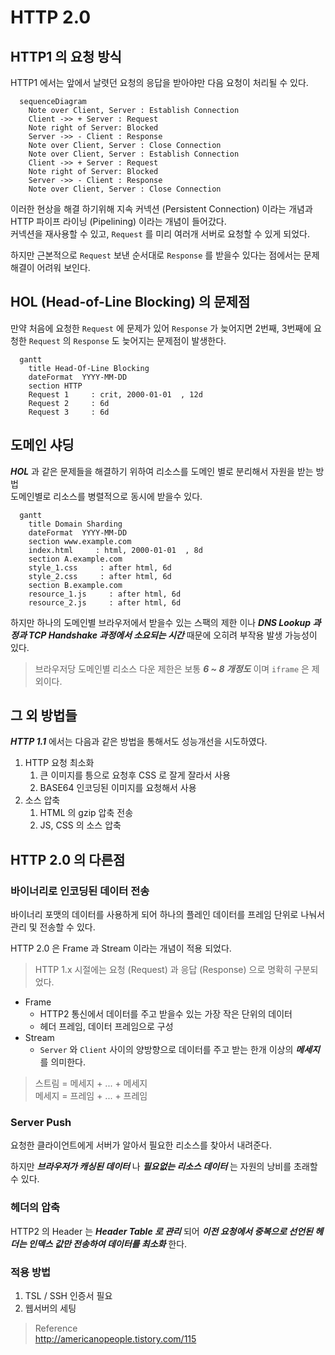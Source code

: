 # HTTP 2.0

## HTTP1 의 요청 방식

HTTP1 에서는 앞에서 날렷던 요청의 응답을 받아야만 다음 요청이 처리될 수 있다.

```mermaid
  sequenceDiagram
    Note over Client, Server : Establish Connection
    Client ->> + Server : Request
    Note right of Server: Blocked
    Server ->> - Client : Response
    Note over Client, Server : Close Connection
    Note over Client, Server : Establish Connection
    Client ->> + Server : Request
    Note right of Server: Blocked
    Server ->> - Client : Response
    Note over Client, Server : Close Connection
```

이러한 현상을 해결 하기위해 지속 커넥션 (Persistent Connection) 이라는 개념과 HTTP 파이프 라이닝 (Pipelining) 이라는 개념이 들어갔다.  
커넥션을 재사용할 수 있고, `Request` 를 미리 여러개 서버로 요청할 수 있게 되었다.

하지만 근본적으로 `Request` 보낸 순서대로 `Response` 를 받을수 있다는 점에서는 문제해결이 어려워 보인다.

## HOL (Head-of-Line Blocking) 의 문제점

만약 처음에 요청한 `Request` 에 문제가 있어 `Response` 가 늦어지면 2번째, 3번째에 요청한 `Request` 의 `Response` 도 늦어지는 문제점이 발생한다.

```mermaid
  gantt
    title Head-Of-Line Blocking
    dateFormat  YYYY-MM-DD
    section HTTP
    Request 1     : crit, 2000-01-01  , 12d
    Request 2     : 6d
    Request 3     : 6d
```

## 도메인 샤딩

_**HOL**_ 과 같은 문제들을 해결하기 위하여 리소스를 도메인 별로 분리해서 자원을 받는 방법  
도메인별로 리소스를 병렬적으로 동시에 받을수 있다.

```mermaid
  gantt
    title Domain Sharding
    dateFormat  YYYY-MM-DD
    section www.example.com
    index.html     : html, 2000-01-01  , 8d
    section A.example.com
    style_1.css     : after html, 6d
    style_2.css     : after html, 6d
    section B.example.com
    resource_1.js     : after html, 6d
    resource_2.js     : after html, 6d
```

하지만 하나의 도메인별 브라우저에서 받을수 있는 스팩의 제한 이나 _**DNS Lookup 과정과 TCP Handshake 과정에서 소요되는 시간**_ 때문에 오히려 부작용 발생 가능성이 있다.

> 브라우저당 도메인별 리소스 다운 제한은 보통 _**6 ~ 8 개정도**_ 이며 `iframe` 은 제외이다.

## 그 외 방법들

_**HTTP 1.1**_ 에서는 다음과 같은 방법을 통해서도 성능개선을 시도하였다.

1. HTTP 요청 최소화
    1. 큰 이미지를 틍으로 요청후 CSS 로 잘게 잘라서 사용
    2. BASE64 인코딩된 이미지를 요청해서 사용
2. 소스 압축
    1. HTML 의 gzip 압축 전송
    2. JS, CSS 의 소스 압축

## HTTP 2.0 의 다른점

### 바이너리로 인코딩된 데이터 전송

바이너리 포맷의 데이터를 사용하게 되어 하나의 플레인 데이터를 프레임 단위로 나눠서 관리 및 전송할 수 있다.

HTTP 2.0 은 Frame 과 Stream 이라는 개념이 적용 되었다.

> HTTP 1.x 시절에는 요청 (Request) 과 응답 (Response) 으로 명확히 구분되었다.

* Frame
  * HTTP2 통신에서 데이터를 주고 받을수 있는 가장 작은 단위의 데이터
  * 헤더 프레임, 데이터 프레임으로 구성
* Stream
  * `Server` 와 `Client` 사이의 양방향으로 데이터를 주고 받는 한개 이상의 _**메세지**_ 를 의미한다.

> 스트림 = 메세지 + ... + 메세지  
> 메세지 = 프레임 + ... + 프레임

### Server Push

요청한 클라이언트에게 서버가 알아서 필요한 리소스를 찾아서 내려준다.

하지만 _**브라우저가 캐싱된 데이터**_ 나 _**필요없는 리소스 데이터**_ 는 자원의 낭비를 초래할 수 있다.

### 헤더의 압축

HTTP2 의 Header 는 _**Header Table 로 관리**_ 되어 _**이전 요청에서 중복으로 선언된 헤더는 인덱스 값만 전송하여 데이터를 최소화**_ 한다.

### 적용 방법

1. TSL / SSH 인증서 필요
2. 웹서버의 세팅

> Reference  
> http://americanopeople.tistory.com/115